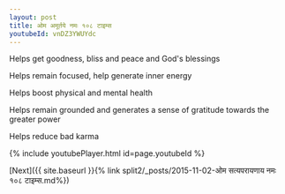```yaml
---
layout: post
title: ओम अमूर्तये नमः १०८ टाइम्स
youtubeId: vnDZ3YWUYdc
---
```

 
 
Helps get goodness, bliss and peace and God's blessings
 
Helps remain focused, help generate inner energy 
 
Helps boost physical and mental health 
 
Helps remain grounded and generates a sense of gratitude towards the greater power 
 
Helps reduce bad karma
 
 
 
 


{% include youtubePlayer.html id=page.youtubeId %}
 
[Next]({{ site.baseurl }}{% link  split2/_posts/2015-11-02-ओम सत्यपरायणाय नमः १०८ टाइम्स.md%})
 
